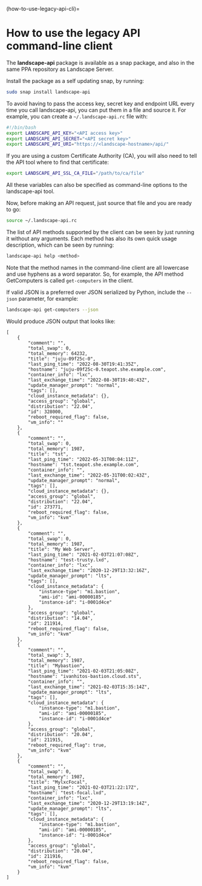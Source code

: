 (how-to-use-legacy-api-cli)=
# How to use the legacy API command-line client


The **landscape-api** package is available as a snap package, and also in the same PPA repository as Landscape Server.

Install the package as a self updating snap, by running:

```bash
sudo snap install landscape-api
```

To avoid having to pass the access key, secret key and endpoint URL every time you call landscape-api, you can put them in a file and source it. For example, you can create a `~/.landscape-api.rc` file with:

```bash
#!/bin/bash
export LANDSCAPE_API_KEY="<API access key>"
export LANDSCAPE_API_SECRET="<API secret key>"
export LANDSCAPE_API_URI="https://<landscape-hostname>/api/"
```

If you are using a custom Certificate Authority (CA), you will also need to tell the API tool where to find that certificate:

```bash
export LANDSCAPE_API_SSL_CA_FILE="/path/to/ca/file"
```

All these variables can also be specified as command-line options to the landscape-api tool.

Now, before making an API request, just source that file and you are ready to go:

```bash
source ~/.landscape-api.rc
```

The list of API methods supported by the client can be seen by just running it without any arguments. Each method has also its own quick usage description, which can be seen by running:

```bash
landscape-api help <method>
```

Note that the method names in the command-line client are all lowercase and use hyphens as a word separator. So, for example, the API method GetComputers is called `get-computers` in the client.

If valid JSON is a preferred over JSON serialized by Python, include the `--json` parameter, for example:

```bash
landscape-api get-computers --json
```

Would produce JSON output that looks like:

```text
[
    {
        "comment": "",
        "total_swap": 0,
        "total_memory": 64232,
        "title": "juju-09f25c-0",
        "last_ping_time": "2022-08-30T19:41:35Z",
        "hostname": "juju-09f25c-0.teapot.she.example.com",
        "container_info": "lxc",
        "last_exchange_time": "2022-08-30T19:40:43Z",
        "update_manager_prompt": "normal",
        "tags": [],
        "cloud_instance_metadata": {},
        "access_group": "global",
        "distribution": "22.04",
        "id": 328000,
        "reboot_required_flag": false,
        "vm_info": ""
    },
    {
        "comment": "",
        "total_swap": 0,
        "total_memory": 1987,
        "title": "tst",
        "last_ping_time": "2022-05-31T00:04:11Z",
        "hostname": "tst.teapot.she.example.com",
        "container_info": "",
        "last_exchange_time": "2022-05-31T00:02:43Z",
        "update_manager_prompt": "normal",
        "tags": [],
        "cloud_instance_metadata": {},
        "access_group": "global",
        "distribution": "22.04",
        "id": 273771,
        "reboot_required_flag": false,
        "vm_info": "kvm"
    },
    {
        "comment": "",
        "total_swap": 0,
        "total_memory": 1987,
        "title": "My Web Server",
        "last_ping_time": "2021-02-03T21:07:08Z",
        "hostname": "test-trusty.lxd",
        "container_info": "lxc",
        "last_exchange_time": "2020-12-29T13:32:16Z",
        "update_manager_prompt": "lts",
        "tags": [],
        "cloud_instance_metadata": {
            "instance-type": "m1.bastion",
            "ami-id": "ami-00000185",
            "instance-id": "i-0001d4ce"
        },
        "access_group": "global",
        "distribution": "14.04",
        "id": 211914,
        "reboot_required_flag": false,
        "vm_info": "kvm"
    },
    {
        "comment": "",
        "total_swap": 3,
        "total_memory": 1987,
        "title": "Mybastion",
        "last_ping_time": "2021-02-03T21:05:08Z",
        "hostname": "ivanhitos-bastion.cloud.sts",
        "container_info": "",
        "last_exchange_time": "2021-02-03T15:35:14Z",
        "update_manager_prompt": "lts",
        "tags": [],
        "cloud_instance_metadata": {
            "instance-type": "m1.bastion",
            "ami-id": "ami-00000185",
            "instance-id": "i-0001d4ce"
        },
        "access_group": "global",
        "distribution": "20.04",
        "id": 211915,
        "reboot_required_flag": true,
        "vm_info": "kvm"
    },
    {
        "comment": "",
        "total_swap": 0,
        "total_memory": 1987,
        "title": "MylxcFocal",
        "last_ping_time": "2021-02-03T21:22:17Z",
        "hostname": "test-focal.lxd",
        "container_info": "lxc",
        "last_exchange_time": "2020-12-29T13:19:14Z",
        "update_manager_prompt": "lts",
        "tags": [],
        "cloud_instance_metadata": {
            "instance-type": "m1.bastion",
            "ami-id": "ami-00000185",
            "instance-id": "i-0001d4ce"
        },
        "access_group": "global",
        "distribution": "20.04",
        "id": 211916,
        "reboot_required_flag": false,
        "vm_info": "kvm"
    }
]
```

